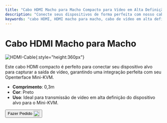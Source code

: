 ```yaml
---
title: "Cabo HDMI Macho para Macho Compacto para Vídeo em Alta Definição"
description: "Conecte seus dispositivos de forma perfeita com nosso cabo HDMI macho para macho compacto, ideal para transmissão de vídeo em alta definição."
keywords: "cabo HDMI, HDMI macho para macho, cabo de vídeo em alta definição, HDMI compacto"
---
```


# Cabo HDMI Macho para Macho

![HDMI-Cable](/images/product/part/OP-03-CABLE30-HDMI.jpg){:style="height:360px"}

Este cabo HDMI compacto é perfeito para conectar seu dispositivo alvo para capturar a saída de vídeo, garantindo uma integração perfeita com seu Openterface Mini-KVM.

- **Comprimento**: 0,3m
- **Cor**: Preto
- **Uso**: Ideal para transmissão de vídeo em alta definição do dispositivo alvo para o Mini-KVM.

<button class="md-button" onclick="window.location.href='https://shop.techxartisan.com/products/hdmi-male-to-male-cable'"> Fazer Pedido <img src="/images/trademark/txa.svg" alt="TxA Shop" style="vertical-align: middle; height: 20px;"></button>